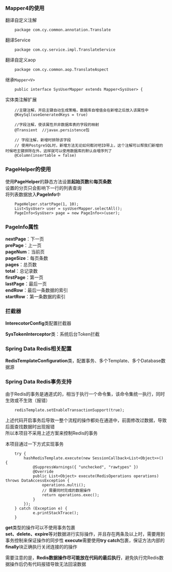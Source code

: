 ### Mapper4的使用

翻译自定义注解
```
    package com.cy.common.annotation.Translate
```

翻译Service
```
    package com.cy.service.impl.TranslateService
```

翻译自定义aop
```
    package com.cy.common.aop.TranslateAspect
```

继承`Mapper<V>`
```
    public interface SysUserMapper extends Mapper<SysUser> {
```

实体类注解扩展
```
    //主键注解，开启主键自动生成策略，数据库自增值会在新增之后放入该属性中
    @KeySql(useGeneratedKeys = true)
    
    //字段注解，使该属性并非数据库表的字段的映射
    @Transient  //javax.persistence包
    
    // 字段注解，新增时排除该字段
    // 使用PostgreSQL时，新增方法无论如何都对吧ID带上，这个注解可以帮我们新增的时候吧主键排除在外，这样就可以使用数据库的默认自增序列了
    @Column(insertable = false)
```

### PageHelper的使用

使用**PageHelper**的静态方法设置**起始页数**和**每页条数**  
设置的分页只会影响下一行的列表查询  
将列表数据放入**PageInfo**中  
```
    PageHelper.startPage(1, 10);
    List<SysUser> user = sysUserMapper.selectAll();
    PageInfo<SysUser> page = new PageInfo<>(user);
```

### PageInfo属性

**nextPage**：下一页  
**prePage**：上一页  
**pageNum**：当前页  
**pageSize**：每页条数  
**pages**：总页数  
**total**：总记录数  
**firstPage**：第一页  
**lastPage**：最后一页  
**endRow**：最后一条数据的索引  
**startRow**：第一条数据的索引  

### 拦截器

**InterecotorConfig**类配置拦截器 

**SysTokenInterceptor**类：系统后台Token拦截 

### Spring Data Redis相关配置 

**RedisTemplateConfiguration**类，配置事务、多个Template、多个Database数据源 

### Spring Data Redis事务支持 
由于Redis的事务是通道式的，相当于执行一个命令集，该命令集统一执行，同时生效或不生效（报错） 
```
    redisTemplate.setEnableTransactionSupport(true);
```
上述代码开启事务后导致一整个流程的操作都处在通道中，前面修改过数据，导致后面查找数据时出现报错  
所以本项目不采用上述方案来控制Redis的事务  

本项目通过一下方式实现事务  
```
    try {
        hashRedisTemplate.execute(new SessionCallback<List<Object>>() {
            @SuppressWarnings({ "unchecked", "rawtypes" })
            @Override
            public List<Object> execute(RedisOperations operations) throws DataAccessException {
                operations.multi();
                // 需要同时完成的数据操作
                return operations.exec();
            }
        });
    } catch (Exception e) {
            e.printStackTrace();
    }
```
**get**类型的操作可以不使用事务包裹  
**set、delete、expire**等对数据进行实际操作，并且存在两条及以上时，需要用到事务控制来保证操作的同步性
**execute**需要使用**try catch**包裹，保证方法内部的**finally**块正确执行关闭连接的的操作  

需要注意的是，**Redis数据操作尽可能放在代码的最后执行**，避免执行完Redis数据操作后仍有代码报错导致无法回滚数据  



